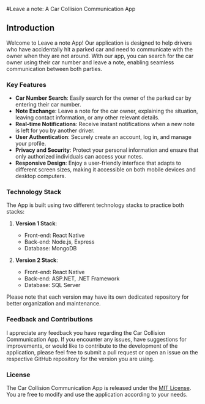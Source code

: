 #Leave a note: A Car Collision Communication App

## Introduction

Welcome to Leave a note App! Our application is designed to help drivers who have accidentally hit a parked car and need to communicate with the owner when they are not around. With our app, you can search for the car owner using their car number and leave a note, enabling seamless communication between both parties.

### Key Features

- **Car Number Search**: Easily search for the owner of the parked car by entering their car number.
- **Note Exchange**: Leave a note for the car owner, explaining the situation, leaving contact information, or any other relevant details.
- **Real-time Notifications**: Receive instant notifications when a new note is left for you by another driver.
- **User Authentication**: Securely create an account, log in, and manage your profile.
- **Privacy and Security**: Protect your personal information and ensure that only authorized individuals can access your notes.
- **Responsive Design**: Enjoy a user-friendly interface that adapts to different screen sizes, making it accessible on both mobile devices and desktop computers.

### Technology Stack

The App is built using two different technology stacks to practice both stacks:

1. **Version 1 Stack**:
   - Front-end: React Native
   - Back-end: Node.js, Express
   - Database: MongoDB

2. **Version 2 Stack**:
   - Front-end: React Native
   - Back-end: ASP.NET, .NET Framework
   - Database: SQL Server

Please note that each version may have its own dedicated repository for better organization and maintenance.

### Feedback and Contributions

I appreciate any feedback you have regarding the Car Collision Communication App. If you encounter any issues, have suggestions for improvements, or would like to contribute to the development of the application, please feel free to submit a pull request or open an issue on the respective GitHub repository for the version you are using.

### License

The Car Collision Communication App is released under the [MIT License](LICENSE). You are free to modify and use the application according to your needs.
